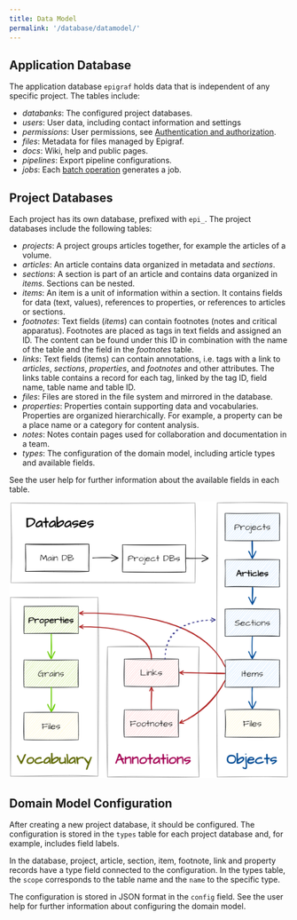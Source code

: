 ```yaml
---
title: Data Model
permalink: '/database/datamodel/'
---
```


## Application Database

The application database `epigraf` holds data that is independent of any specific project.
The tables include:

- *databanks*: The configured project databases.
- *users*: User data, including contact information and settings
- *permissions*: User permissions, see [Authentication and authorization](/backend/controller/#authentication-and-authorization).
- *files*: Metadata for files managed by Epigraf.
- *docs*: Wiki, help and public pages.
- *pipelines*: Export pipeline configurations.
- *jobs*: Each [batch operation](/database/batch-operations) generates a job.

## Project Databases

Each project has its own database, prefixed with `epi_`.
The project databases include the following tables:

- *projects*: A project groups articles together, for example the articles of a volume.
- *articles*: An article contains data organized in metadata and *sections*.
- *sections*: A section is part of an article and contains data
  organized in *items*. Sections can be nested.
- *items*: An item is a unit of information within a section. It contains
  fields for data (text, values), references to properties, or
  references to articles or sections.
- *footnotes*: Text fields (*items*) can contain footnotes (notes and critical
  apparatus). Footnotes are placed as tags in text fields and assigned an
  ID. The content can be found under this ID in combination with the name of
  the table and the field in the *footnotes* table.
- *links*: Text fields (items) can contain annotations, i.e. tags with a link to
  *articles*, *sections*, *properties*, and *footnotes* and other attributes.
  The links table contains a record for each tag, linked by the tag ID, field name,
  table name and table ID.
- *files*: Files are stored in the file system and mirrored in the database.
- *properties*: Properties contain supporting data and vocabularies. Properties are organized
  hierarchically. For example, a property can be a place name or a category for content analysis.
- *notes*: Notes contain pages used for collaboration and documentation in a team.
- *types*: The configuration of the domain model, including article types and available fields.

See the user help for further information about the available fields in each table.

![Graphic illustration of the data model](..//assets/img/epigraf-data-model.png)

## Domain Model Configuration

After creating a new project database, it should be configured.
The configuration is stored in the `types` table for each project database and,
for example, includes field labels.

In the database, project, article, section, item, footnote, link and property records have a type field
connected to the configuration. In the types table, the `scope` corresponds to the table name
and the `name` to the specific type.

The configuration is stored in JSON format in the `config` field.
See the user help for further information about configuring the domain model.
